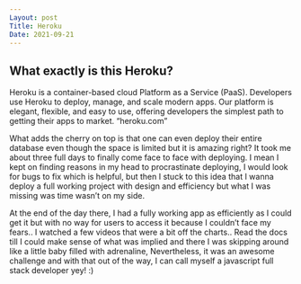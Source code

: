 ```yaml
---
Layout: post
Title: Heroku
Date: 2021-09-21
---
```


## What exactly is this Heroku?

Heroku is a container-based cloud Platform as a Service (PaaS). Developers use Heroku to deploy, manage, and scale modern apps. Our platform is elegant, flexible, and easy to use, offering developers the simplest path to getting their apps to market. “heroku.com”

What adds the cherry on top is that one can even deploy their entire database even though the space is limited but it is amazing right? It took me about three full days to finally come face to face with deploying. I mean I kept on finding reasons in my head to procrastinate deploying, I would look for bugs to fix which is helpful, but then I stuck to this idea that I wanna deploy a full working project with design and efficiency but what I was missing was time wasn’t on my side.

At the end of the day there, I had a fully working app as efficiently as I could get it but with no way for users to access it because I couldn’t face my fears.. I watched a few videos that were a bit off the charts.. Read the docs till I could make sense of what was implied and there I was skipping around like a little baby filled with adrenaline, Nevertheless, it was an awesome challenge and with that out of the way, I can call myself a javascript full stack developer yey! :)

